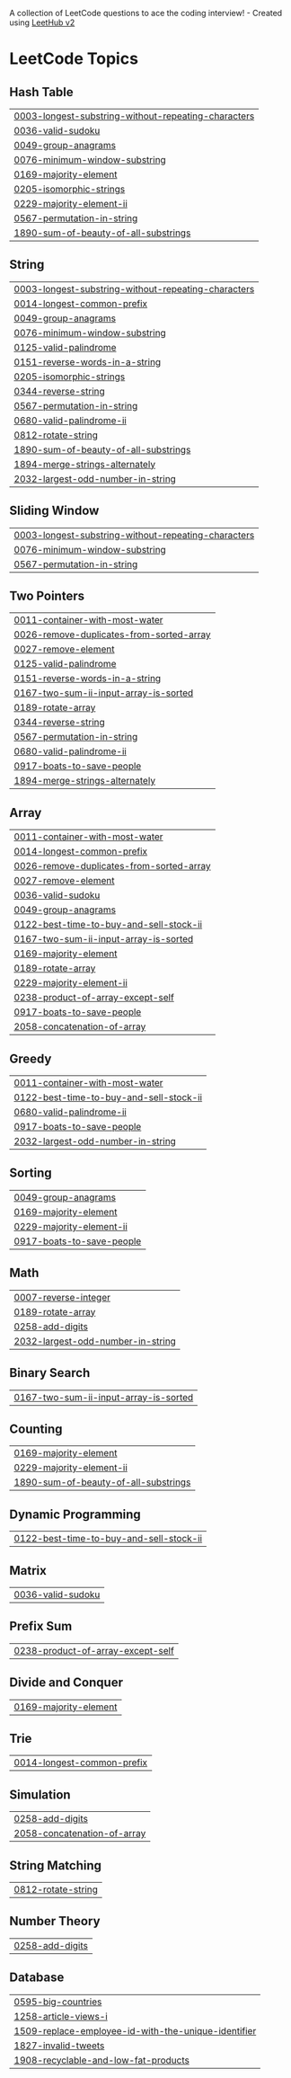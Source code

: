 A collection of LeetCode questions to ace the coding interview! - Created using [LeetHub v2](https://github.com/arunbhardwaj/LeetHub-2.0)
<!---LeetCode Topics Start-->
# LeetCode Topics
## Hash Table
|  |
| ------- |
| [0003-longest-substring-without-repeating-characters](https://github.com/Delffie/DSA/tree/master/0003-longest-substring-without-repeating-characters) |
| [0036-valid-sudoku](https://github.com/Delffie/DSA/tree/master/0036-valid-sudoku) |
| [0049-group-anagrams](https://github.com/Delffie/DSA/tree/master/0049-group-anagrams) |
| [0076-minimum-window-substring](https://github.com/Delffie/DSA/tree/master/0076-minimum-window-substring) |
| [0169-majority-element](https://github.com/Delffie/DSA/tree/master/0169-majority-element) |
| [0205-isomorphic-strings](https://github.com/Delffie/DSA/tree/master/0205-isomorphic-strings) |
| [0229-majority-element-ii](https://github.com/Delffie/DSA/tree/master/0229-majority-element-ii) |
| [0567-permutation-in-string](https://github.com/Delffie/DSA/tree/master/0567-permutation-in-string) |
| [1890-sum-of-beauty-of-all-substrings](https://github.com/Delffie/DSA/tree/master/1890-sum-of-beauty-of-all-substrings) |
## String
|  |
| ------- |
| [0003-longest-substring-without-repeating-characters](https://github.com/Delffie/DSA/tree/master/0003-longest-substring-without-repeating-characters) |
| [0014-longest-common-prefix](https://github.com/Delffie/DSA/tree/master/0014-longest-common-prefix) |
| [0049-group-anagrams](https://github.com/Delffie/DSA/tree/master/0049-group-anagrams) |
| [0076-minimum-window-substring](https://github.com/Delffie/DSA/tree/master/0076-minimum-window-substring) |
| [0125-valid-palindrome](https://github.com/Delffie/DSA/tree/master/0125-valid-palindrome) |
| [0151-reverse-words-in-a-string](https://github.com/Delffie/DSA/tree/master/0151-reverse-words-in-a-string) |
| [0205-isomorphic-strings](https://github.com/Delffie/DSA/tree/master/0205-isomorphic-strings) |
| [0344-reverse-string](https://github.com/Delffie/DSA/tree/master/0344-reverse-string) |
| [0567-permutation-in-string](https://github.com/Delffie/DSA/tree/master/0567-permutation-in-string) |
| [0680-valid-palindrome-ii](https://github.com/Delffie/DSA/tree/master/0680-valid-palindrome-ii) |
| [0812-rotate-string](https://github.com/Delffie/DSA/tree/master/0812-rotate-string) |
| [1890-sum-of-beauty-of-all-substrings](https://github.com/Delffie/DSA/tree/master/1890-sum-of-beauty-of-all-substrings) |
| [1894-merge-strings-alternately](https://github.com/Delffie/DSA/tree/master/1894-merge-strings-alternately) |
| [2032-largest-odd-number-in-string](https://github.com/Delffie/DSA/tree/master/2032-largest-odd-number-in-string) |
## Sliding Window
|  |
| ------- |
| [0003-longest-substring-without-repeating-characters](https://github.com/Delffie/DSA/tree/master/0003-longest-substring-without-repeating-characters) |
| [0076-minimum-window-substring](https://github.com/Delffie/DSA/tree/master/0076-minimum-window-substring) |
| [0567-permutation-in-string](https://github.com/Delffie/DSA/tree/master/0567-permutation-in-string) |
## Two Pointers
|  |
| ------- |
| [0011-container-with-most-water](https://github.com/Delffie/DSA/tree/master/0011-container-with-most-water) |
| [0026-remove-duplicates-from-sorted-array](https://github.com/Delffie/DSA/tree/master/0026-remove-duplicates-from-sorted-array) |
| [0027-remove-element](https://github.com/Delffie/DSA/tree/master/0027-remove-element) |
| [0125-valid-palindrome](https://github.com/Delffie/DSA/tree/master/0125-valid-palindrome) |
| [0151-reverse-words-in-a-string](https://github.com/Delffie/DSA/tree/master/0151-reverse-words-in-a-string) |
| [0167-two-sum-ii-input-array-is-sorted](https://github.com/Delffie/DSA/tree/master/0167-two-sum-ii-input-array-is-sorted) |
| [0189-rotate-array](https://github.com/Delffie/DSA/tree/master/0189-rotate-array) |
| [0344-reverse-string](https://github.com/Delffie/DSA/tree/master/0344-reverse-string) |
| [0567-permutation-in-string](https://github.com/Delffie/DSA/tree/master/0567-permutation-in-string) |
| [0680-valid-palindrome-ii](https://github.com/Delffie/DSA/tree/master/0680-valid-palindrome-ii) |
| [0917-boats-to-save-people](https://github.com/Delffie/DSA/tree/master/0917-boats-to-save-people) |
| [1894-merge-strings-alternately](https://github.com/Delffie/DSA/tree/master/1894-merge-strings-alternately) |
## Array
|  |
| ------- |
| [0011-container-with-most-water](https://github.com/Delffie/DSA/tree/master/0011-container-with-most-water) |
| [0014-longest-common-prefix](https://github.com/Delffie/DSA/tree/master/0014-longest-common-prefix) |
| [0026-remove-duplicates-from-sorted-array](https://github.com/Delffie/DSA/tree/master/0026-remove-duplicates-from-sorted-array) |
| [0027-remove-element](https://github.com/Delffie/DSA/tree/master/0027-remove-element) |
| [0036-valid-sudoku](https://github.com/Delffie/DSA/tree/master/0036-valid-sudoku) |
| [0049-group-anagrams](https://github.com/Delffie/DSA/tree/master/0049-group-anagrams) |
| [0122-best-time-to-buy-and-sell-stock-ii](https://github.com/Delffie/DSA/tree/master/0122-best-time-to-buy-and-sell-stock-ii) |
| [0167-two-sum-ii-input-array-is-sorted](https://github.com/Delffie/DSA/tree/master/0167-two-sum-ii-input-array-is-sorted) |
| [0169-majority-element](https://github.com/Delffie/DSA/tree/master/0169-majority-element) |
| [0189-rotate-array](https://github.com/Delffie/DSA/tree/master/0189-rotate-array) |
| [0229-majority-element-ii](https://github.com/Delffie/DSA/tree/master/0229-majority-element-ii) |
| [0238-product-of-array-except-self](https://github.com/Delffie/DSA/tree/master/0238-product-of-array-except-self) |
| [0917-boats-to-save-people](https://github.com/Delffie/DSA/tree/master/0917-boats-to-save-people) |
| [2058-concatenation-of-array](https://github.com/Delffie/DSA/tree/master/2058-concatenation-of-array) |
## Greedy
|  |
| ------- |
| [0011-container-with-most-water](https://github.com/Delffie/DSA/tree/master/0011-container-with-most-water) |
| [0122-best-time-to-buy-and-sell-stock-ii](https://github.com/Delffie/DSA/tree/master/0122-best-time-to-buy-and-sell-stock-ii) |
| [0680-valid-palindrome-ii](https://github.com/Delffie/DSA/tree/master/0680-valid-palindrome-ii) |
| [0917-boats-to-save-people](https://github.com/Delffie/DSA/tree/master/0917-boats-to-save-people) |
| [2032-largest-odd-number-in-string](https://github.com/Delffie/DSA/tree/master/2032-largest-odd-number-in-string) |
## Sorting
|  |
| ------- |
| [0049-group-anagrams](https://github.com/Delffie/DSA/tree/master/0049-group-anagrams) |
| [0169-majority-element](https://github.com/Delffie/DSA/tree/master/0169-majority-element) |
| [0229-majority-element-ii](https://github.com/Delffie/DSA/tree/master/0229-majority-element-ii) |
| [0917-boats-to-save-people](https://github.com/Delffie/DSA/tree/master/0917-boats-to-save-people) |
## Math
|  |
| ------- |
| [0007-reverse-integer](https://github.com/Delffie/DSA/tree/master/0007-reverse-integer) |
| [0189-rotate-array](https://github.com/Delffie/DSA/tree/master/0189-rotate-array) |
| [0258-add-digits](https://github.com/Delffie/DSA/tree/master/0258-add-digits) |
| [2032-largest-odd-number-in-string](https://github.com/Delffie/DSA/tree/master/2032-largest-odd-number-in-string) |
## Binary Search
|  |
| ------- |
| [0167-two-sum-ii-input-array-is-sorted](https://github.com/Delffie/DSA/tree/master/0167-two-sum-ii-input-array-is-sorted) |
## Counting
|  |
| ------- |
| [0169-majority-element](https://github.com/Delffie/DSA/tree/master/0169-majority-element) |
| [0229-majority-element-ii](https://github.com/Delffie/DSA/tree/master/0229-majority-element-ii) |
| [1890-sum-of-beauty-of-all-substrings](https://github.com/Delffie/DSA/tree/master/1890-sum-of-beauty-of-all-substrings) |
## Dynamic Programming
|  |
| ------- |
| [0122-best-time-to-buy-and-sell-stock-ii](https://github.com/Delffie/DSA/tree/master/0122-best-time-to-buy-and-sell-stock-ii) |
## Matrix
|  |
| ------- |
| [0036-valid-sudoku](https://github.com/Delffie/DSA/tree/master/0036-valid-sudoku) |
## Prefix Sum
|  |
| ------- |
| [0238-product-of-array-except-self](https://github.com/Delffie/DSA/tree/master/0238-product-of-array-except-self) |
## Divide and Conquer
|  |
| ------- |
| [0169-majority-element](https://github.com/Delffie/DSA/tree/master/0169-majority-element) |
## Trie
|  |
| ------- |
| [0014-longest-common-prefix](https://github.com/Delffie/DSA/tree/master/0014-longest-common-prefix) |
## Simulation
|  |
| ------- |
| [0258-add-digits](https://github.com/Delffie/DSA/tree/master/0258-add-digits) |
| [2058-concatenation-of-array](https://github.com/Delffie/DSA/tree/master/2058-concatenation-of-array) |
## String Matching
|  |
| ------- |
| [0812-rotate-string](https://github.com/Delffie/DSA/tree/master/0812-rotate-string) |
## Number Theory
|  |
| ------- |
| [0258-add-digits](https://github.com/Delffie/DSA/tree/master/0258-add-digits) |
## Database
|  |
| ------- |
| [0595-big-countries](https://github.com/Delffie/DSA/tree/master/0595-big-countries) |
| [1258-article-views-i](https://github.com/Delffie/DSA/tree/master/1258-article-views-i) |
| [1509-replace-employee-id-with-the-unique-identifier](https://github.com/Delffie/DSA/tree/master/1509-replace-employee-id-with-the-unique-identifier) |
| [1827-invalid-tweets](https://github.com/Delffie/DSA/tree/master/1827-invalid-tweets) |
| [1908-recyclable-and-low-fat-products](https://github.com/Delffie/DSA/tree/master/1908-recyclable-and-low-fat-products) |
<!---LeetCode Topics End-->